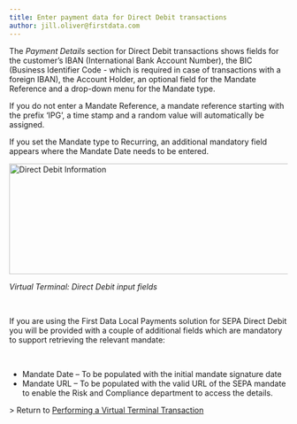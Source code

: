 ```yaml
---
title: Enter payment data for Direct Debit transactions
author: jill.oliver@firstdata.com
---
```


<span>The <em>Payment Details</em> section for Direct Debit transactions shows fields for the customer’s IBAN (International Bank Account Number), the BIC (Business Identifier Code - which is required in case of transactions with a foreign IBAN), the Account Holder, an optional field for the Mandate Reference and a drop-down menu for the Mandate type.</span>

<span>If you do not enter a Mandate Reference, a mandate reference starting with the prefix ‘IPG’, a time stamp and a random value will automatically be assigned.</span>

<span>If you set the Mandate type to Recurring, an additional mandatory field appears where the Mandate Date needs to be entered.</span>

<img alt="Direct Debit Information" data-align="center" data-entity-type="file" data-entity-uuid="40463448-234f-4803-b30f-9518b031ec85" height="200" src="/sites/default/files/inline-images/Direct%20Debit%20screenshot.png" width="703" /> 

_<span>Virtual Terminal: Direct Debit input fields</span>_

&nbsp;

<span>If you are using the First Data Local Payments solution for SEPA Direct Debit you will be provided with a couple of additional fields which are mandatory to support retrieving the relevant mandate:</span>

<span>&nbsp;</span>

  * <span><span><span>Mandate Date – To be populated with the initial mandate signature date</span></span></span>
  * <span><span><span><span><span><span>Mandate URL – To be populated with the valid URL of the SEPA mandate to enable the Risk and Compliance department to access the details.</span></span></span></span></span></span>

<span><span><span><span><span><span>> Return to <a href="http://test-ndpfdc.pantheonsite.io/org/gateway/node/139">Performing a Virtual Terminal Transaction</a></span></span></span></span></span></span>

<span>&nbsp;</span>

&nbsp;
